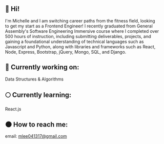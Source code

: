 ## 👼 Hi! 

I'm Michelle and I am switching career paths from the fitness field, looking to get my start as a Frontend Engineer! I recently graduated from General Assembly's Software Engineering Immersive course where I completed over 500 hours of instruction, including submitting deliverables, projects, and gaining a foundational understanding of technical languages such as Javascript and Python, along with libraries and frameworks such as React, Node, Express, Bootstrap, jQuery, Mongo, SQL, and Django. 

## 🌙 Currently working on:
Data Structures & Algorithms

## 🌕 Currently learning:
React.js

## 🌑 How to reach me:
email: mlee041317@gmail.com

